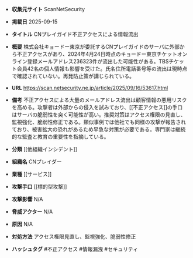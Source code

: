 - **収集元サイト**
ScanNetSecurity

- **掲載日**
2025-09-15

- **タイトル**
CNプレイガイド不正アクセスによる情報流出

- **概要**
株式会社キョードー東京が委託するCNプレイガイドのサーバに外部から不正アクセスがあり、2024年4月24日時点のキョードー東京チケットオンライン登録メールアドレス236323件が流出した可能性がある。TBSチケット会員42名の個人情報も影響を受けた。氏名住所電話番号等の流出は現時点で確認されていない。再発防止策が講じられている。

- **URL**
https://scan.netsecurity.ne.jp/article/2025/09/16/53617.html

- **備考**
不正アクセスによる大量のメールアドレス流出は顧客情報の悪用リスクを高める。攻撃者は外部からの侵入を試みており、[[不正アクセス]]の手口はサーバの脆弱性を突く可能性が高い。推奨対策はアクセス権限の見直し、監視強化、脆弱性修正である。類似事例では他社でも同様の攻撃が報告されており、被害拡大の恐れがあるため早急な対策が必要である。専門家は継続的な監査と教育の重要性を指摘している。

- **分類**
[[他組織インシデント]]

- **組織名**
CNプレイダー

- **業種**
[[サービス]]

- **攻撃手口**
[[標的型攻撃]]

- **攻撃影響**
N/A

- **脅威アクター**
N/A

- **原因**
N/A

- **対処方法**
アクセス権限見直し、監視強化、脆弱性修正

- **ハッシュタグ**
#不正アクセス #情報漏洩 #セキュリティ
